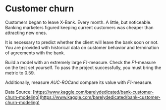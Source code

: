 # Customer churn
Customers began to leave X-Bank. Every month. A little, but noticeable. Banking marketers figured keeping current customers was cheaper than attracting new ones.

It is necessary to predict whether the client will leave the bank soon or not. You are provided with historical data on customer behavior and termination of agreements with the bank.

Build a model with an extremely large *F1*-measure. Check the *F1*-measure on the test set yourself. To pass the project successfully, you must bring the metric to 0.59.

Additionally, measure *AUC-ROC*and compare its value with *F1*-measure.

Data Source: [https://www.kaggle.com/barelydedicated/bank-customer-churn-modeling](https://www.kaggle.com/barelydedicated/bank-customer-churn-modeling)
